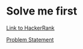 # Solve me first

[Link to HackerRank](https://www.hackerrank.com/challenges/solve-me-first/problem)

[Problem Statement](./ProblemStatement/solve-me-first.pdf)